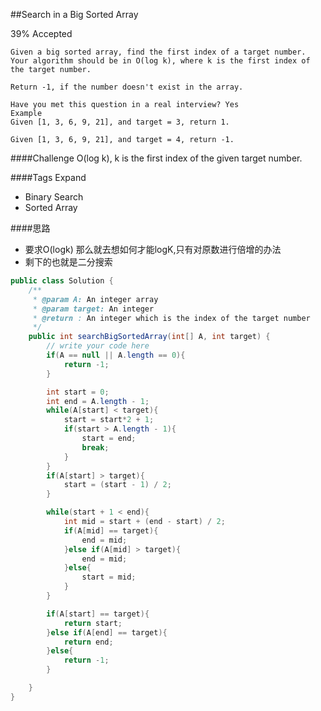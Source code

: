 ##Search in a Big Sorted Array

39% Accepted

	Given a big sorted array, find the first index of a target number.
    Your algorithm should be in O(log k), where k is the first index of the target number.

	Return -1, if the number doesn't exist in the array.

	Have you met this question in a real interview? Yes
	Example
	Given [1, 3, 6, 9, 21], and target = 3, return 1.

	Given [1, 3, 6, 9, 21], and target = 4, return -1.

####Challenge
O(log k), k is the first index of the given target number.

####Tags Expand
- Binary Search
- Sorted Array

####思路
- 要求O(logk) 那么就去想如何才能logK,只有对原数进行倍增的办法
- 剩下的也就是二分搜索



```java
public class Solution {
    /**
     * @param A: An integer array
     * @param target: An integer
     * @return : An integer which is the index of the target number
     */
    public int searchBigSortedArray(int[] A, int target) {
        // write your code here
        if(A == null || A.length == 0){
            return -1;
        }

        int start = 0;
        int end = A.length - 1;
        while(A[start] < target){
            start = start*2 + 1;
            if(start > A.length - 1){
                start = end;
                break;
            }
        }
        if(A[start] > target){
            start = (start - 1) / 2;
        }

        while(start + 1 < end){
            int mid = start + (end - start) / 2;
            if(A[mid] == target){
                end = mid;
            }else if(A[mid] > target){
                end = mid;
            }else{
                start = mid;
            }
        }

        if(A[start] == target){
            return start;
        }else if(A[end] == target){
            return end;
        }else{
            return -1;
        }

    }
}

```

